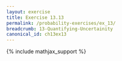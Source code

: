 ```yaml
---
layout: exercise
title: Exercise 13.13
permalink: /probability-exercises/ex_13/
breadcrumb: 13-Quantifying-Uncertainity
canonical_id: ch13ex13
---
```


{% include mathjax_support %}
